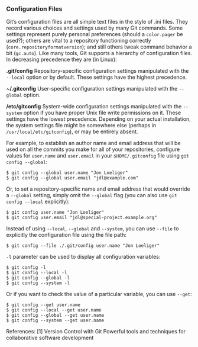 ### Configuration Files

Git’s configuration files are all simple text files in the style of .ini files. They record various choices and settings used by many Git commands. Some settings represent purely personal preferences (should a `color.pager` be used?); others are vital to a repository functioning correctly (`core.repositoryformatversion`); and still others tweak command behavior a bit (`gc.auto`). Like many tools, Git supports a hierarchy of configuration files. In decreasing precedence they are (in Linux):

**.git/config**
		Repository-specific configuration settings manipulated with the `--local` option or by default. These settings have the highest precedence.

**~/.gitconfig**
		User-specific configuration settings manipulated with the `--global` option.

**/etc/gitconfig**
		System-wide configuration settings manipulated with the `--system` option if you have proper Unix file write permissions on it. These settings have the lowest precedence. Depending on your actual installation, the system settings file might be somewhere else (perhaps in `/usr/local/etc/gitconfig`), or may be entirely absent.

For example, to establish an author name and email address that will be used on all the commits you make for all of your repositories, configure values for `user.name` and `user.email` in your `$HOME/.gitconfig` file using `git config --global`:

```
$ git config --global user.name "Jon Loeliger"
$ git config --global user.email "jdl@example.com"
```

Or, to set a repository-specific name and email address that would override a `--global` setting, simply omit the `--global` flag (you can also use `git config --local` explicitly):

```
$ git config user.name "Jon Loeliger"
$ git config user.email "jdl@special-project.example.org"
```

Instead of using `--local`, `--global` and `--system`, you can use `--file` to explicitly the configuration file using the file path:

```
$ git config --file ./.git/config user.name "Jon Loeliger"
```

`-l` parameter can be used to display all configuration variables:

```
$ git config -l
$ git config --local -l
$ git config --global -l
$ git config --system -l
```

Or if you want to check the value of a particular variable, you can use `--get`:

```
$ git config --get user.name
$ git config --local --get user.name
$ git config --global --get user.name
$ git config --system --get user.name
```

References:
[1] Version Control with Git Powerful tools and techniques for collaborative software development